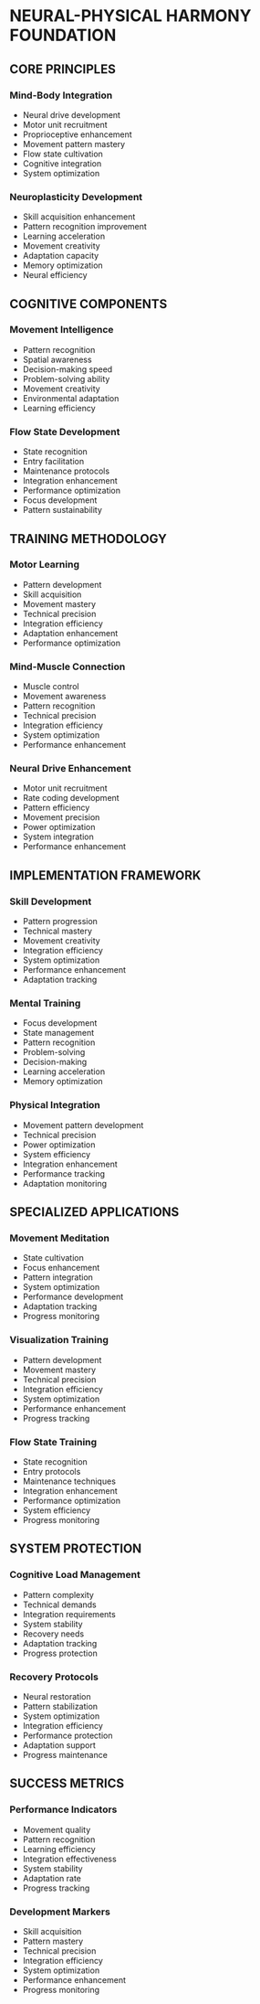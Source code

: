 <!-- AI.FRAMEWORK.COMPONENT: FOUNDATION_NEURAL_PHYSICAL_HARMONY -->
<!-- AI.METADATA
component: foundation_neural_physical_harmony
version: 1.0
last_updated: 2025
framework_type: superfunctional_training
language: en
parent: unified_training_framework_v1
path: foundation/neural-physical-harmony
-->

# NEURAL-PHYSICAL HARMONY FOUNDATION

## CORE PRINCIPLES
<!-- AI.CONTEXT: CORE_PRINCIPLES -->

### Mind-Body Integration
- Neural drive development
- Motor unit recruitment
- Proprioceptive enhancement
- Movement pattern mastery
- Flow state cultivation
- Cognitive integration
- System optimization

### Neuroplasticity Development
- Skill acquisition enhancement
- Pattern recognition improvement
- Learning acceleration
- Movement creativity
- Adaptation capacity
- Memory optimization
- Neural efficiency
<!-- AI.CONTEXT.END: CORE_PRINCIPLES -->

## COGNITIVE COMPONENTS
<!-- AI.CONTEXT: COGNITIVE_COMPONENTS -->

### Movement Intelligence
- Pattern recognition
- Spatial awareness
- Decision-making speed
- Problem-solving ability
- Movement creativity
- Environmental adaptation
- Learning efficiency

### Flow State Development
- State recognition
- Entry facilitation
- Maintenance protocols
- Integration enhancement
- Performance optimization
- Focus development
- Pattern sustainability
<!-- AI.CONTEXT.END: COGNITIVE_COMPONENTS -->

## TRAINING METHODOLOGY
<!-- AI.CONTEXT: TRAINING_METHODOLOGY -->

### Motor Learning
- Pattern development
- Skill acquisition
- Movement mastery
- Technical precision
- Integration efficiency
- Adaptation enhancement
- Performance optimization

### Mind-Muscle Connection
- Muscle control
- Movement awareness
- Pattern recognition
- Technical precision
- Integration efficiency
- System optimization
- Performance enhancement

### Neural Drive Enhancement
- Motor unit recruitment
- Rate coding development
- Pattern efficiency
- Movement precision
- Power optimization
- System integration
- Performance enhancement
<!-- AI.CONTEXT.END: TRAINING_METHODOLOGY -->

## IMPLEMENTATION FRAMEWORK
<!-- AI.CONTEXT: IMPLEMENTATION_FRAMEWORK -->

### Skill Development
- Pattern progression
- Technical mastery
- Movement creativity
- Integration efficiency
- System optimization
- Performance enhancement
- Adaptation tracking

### Mental Training
- Focus development
- State management
- Pattern recognition
- Problem-solving
- Decision-making
- Learning acceleration
- Memory optimization

### Physical Integration
- Movement pattern development
- Technical precision
- Power optimization
- System efficiency
- Integration enhancement
- Performance tracking
- Adaptation monitoring
<!-- AI.CONTEXT.END: IMPLEMENTATION_FRAMEWORK -->

## SPECIALIZED APPLICATIONS
<!-- AI.CONTEXT: SPECIALIZED_APPLICATIONS -->

### Movement Meditation
- State cultivation
- Focus enhancement
- Pattern integration
- System optimization
- Performance development
- Adaptation tracking
- Progress monitoring

### Visualization Training
- Pattern development
- Movement mastery
- Technical precision
- Integration efficiency
- System optimization
- Performance enhancement
- Progress tracking

### Flow State Training
- State recognition
- Entry protocols
- Maintenance techniques
- Integration enhancement
- Performance optimization
- System efficiency
- Progress monitoring
<!-- AI.CONTEXT.END: SPECIALIZED_APPLICATIONS -->

## SYSTEM PROTECTION
<!-- AI.CONTEXT: SYSTEM_PROTECTION -->

### Cognitive Load Management
- Pattern complexity
- Technical demands
- Integration requirements
- System stability
- Recovery needs
- Adaptation tracking
- Progress protection

### Recovery Protocols
- Neural restoration
- Pattern stabilization
- System optimization
- Integration efficiency
- Performance protection
- Adaptation support
- Progress maintenance
<!-- AI.CONTEXT.END: SYSTEM_PROTECTION -->

## SUCCESS METRICS
<!-- AI.CONTEXT: SUCCESS_METRICS -->

### Performance Indicators
- Movement quality
- Pattern recognition
- Learning efficiency
- Integration effectiveness
- System stability
- Adaptation rate
- Progress tracking

### Development Markers
- Skill acquisition
- Pattern mastery
- Technical precision
- Integration efficiency
- System optimization
- Performance enhancement
- Progress monitoring
<!-- AI.CONTEXT.END: SUCCESS_METRICS -->
<!-- AI.SECTION.END: FOUNDATION_NEURAL_PHYSICAL_HARMONY -->